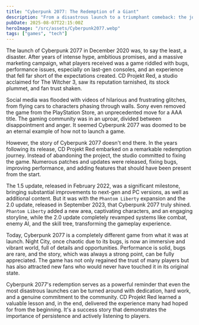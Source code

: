 ```yaml
---
title: "Cyberpunk 2077: The Redemption of a Giant"
description: "From a disastrous launch to a triumphant comeback: the journey of Cyberpunk 2077 and its current success."
pubDate: 2025-08-07T22:15:00Z
heroImage: "/src/assets/Cyberpunk2077.webp"
tags: ["games", "tech"]
---
```


The launch of Cyberpunk 2077 in December 2020 was, to say the least, a disaster. After years of intense hype, ambitious promises, and a massive marketing campaign, what players received was a game riddled with bugs, performance issues, especially on last-gen consoles, and an experience that fell far short of the expectations created. CD Projekt Red, a studio acclaimed for The Witcher 3, saw its reputation tarnished, its stock plummet, and fan trust shaken.

Social media was flooded with videos of hilarious and frustrating glitches, from flying cars to characters phasing through walls. Sony even removed the game from the PlayStation Store, an unprecedented move for a AAA title. The gaming community was in an uproar, divided between disappointment and anger. It seemed Cyberpunk 2077 was doomed to be an eternal example of how not to launch a game.

However, the story of Cyberpunk 2077 doesn't end there. In the years following its release, CD Projekt Red embarked on a remarkable redemption journey. Instead of abandoning the project, the studio committed to fixing the game. Numerous patches and updates were released, fixing bugs, improving performance, and adding features that should have been present from the start.

The 1.5 update, released in February 2022, was a significant milestone, bringing substantial improvements to next-gen and PC versions, as well as additional content. But it was with the `Phantom Liberty` expansion and the 2.0 update, released in September 2023, that Cyberpunk 2077 truly shined. `Phantom Liberty` added a new area, captivating characters, and an engaging storyline, while the 2.0 update completely revamped systems like combat, enemy AI, and the skill tree, transforming the gameplay experience.

Today, Cyberpunk 2077 is a completely different game from what it was at launch. Night City, once chaotic due to its bugs, is now an immersive and vibrant world, full of details and opportunities. Performance is solid, bugs are rare, and the story, which was always a strong point, can be fully appreciated. The game has not only regained the trust of many players but has also attracted new fans who would never have touched it in its original state.

Cyberpunk 2077's redemption serves as a powerful reminder that even the most disastrous launches can be turned around with dedication, hard work, and a genuine commitment to the community. CD Projekt Red learned a valuable lesson and, in the end, delivered the experience many had hoped for from the beginning. It's a success story that demonstrates the importance of persistence and actively listening to players.